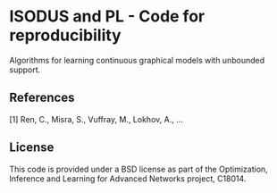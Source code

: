 # ISODUS and PL - Code for reproducibility
Algorithms for learning continuous graphical models with unbounded support.


## References

[1] Ren, C., Misra, S., Vuffray, M., Lokhov, A., ...

## License

This code is provided under a BSD license as part of the Optimization, Inference and Learning for Advanced Networks project, C18014.
